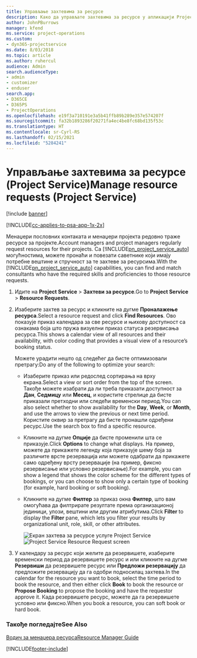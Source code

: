 ```yaml
---
title: Управљање захтевима за ресурсе
description: Како да управљате захтевима за ресурсе у апликацији Project Service
author: JohnPBurrows
manager: kfend
ms.service: project-operations
ms.custom:
- dyn365-projectservice
ms.date: 8/03/2018
ms.topic: article
ms.author: ruhercul
audience: Admin
search.audienceType:
- admin
- customizer
- enduser
search.app:
- D365CE
- D365PS
- ProjectOperations
ms.openlocfilehash: e19f3a710191e3a5b41ffb89b289e357e574207f
ms.sourcegitcommit: fa32b1893286f20271fa4ec4be8fc68bd135f53c
ms.translationtype: HT
ms.contentlocale: sr-Cyrl-RS
ms.lasthandoff: 02/15/2021
ms.locfileid: "5284241"
---
```

# <a name="manage-resource-requests-project-service"></a><span data-ttu-id="ddf38-103">Управљање захтевима за ресурсе (Project Service)</span><span class="sxs-lookup"><span data-stu-id="ddf38-103">Manage resource requests (Project Service)</span></span>

[!include [banner](../includes/psa-now-project-operations.md)]

[!INCLUDE[cc-applies-to-psa-app-1x-2x](../includes/cc-applies-to-psa-app-1x-2x.md)]

<span data-ttu-id="ddf38-104">Менаџери пословних контаката и менаџери пројекта редовно траже ресурсе за пројекте.</span><span class="sxs-lookup"><span data-stu-id="ddf38-104">Account managers and project managers regularly request resources for their projects.</span></span> <span data-ttu-id="ddf38-105">Са [!INCLUDE[pn_project_service_auto](../includes/pn-project-service-auto.md)] могућностима, можете пронаћи и повезати саветнике који имају потребне вештине и стручност за те захтеве за ресурсима.</span><span class="sxs-lookup"><span data-stu-id="ddf38-105">With the [!INCLUDE[pn_project_service_auto](../includes/pn-project-service-auto.md)] capabilities, you can find and match consultants who have the required skills and proficiencies to those resource requests.</span></span>  
  
1. <span data-ttu-id="ddf38-106">Идите на **Project Service** > **Захтеви за ресурсе**.</span><span class="sxs-lookup"><span data-stu-id="ddf38-106">Go to **Project Service** > **Resource Requests**.</span></span>  
  
2. <span data-ttu-id="ddf38-107">Изаберите захтев за ресурс и кликните на дугме **Проналажење ресурса**.</span><span class="sxs-lookup"><span data-stu-id="ddf38-107">Select a resource request and click **Find Resources**.</span></span> <span data-ttu-id="ddf38-108">Ово показује приказ календара за све ресурсе и њихову доступност са ознакама боја што пружа визуелни приказ статуса резервисања ресурса.</span><span class="sxs-lookup"><span data-stu-id="ddf38-108">This shows a calendar view of all resources and their availability, with color coding that provides a visual view of a resource’s booking status.</span></span>  
  
    <span data-ttu-id="ddf38-109">Можете урадити нешто од следећег да бисте оптимизовали претрагу:</span><span class="sxs-lookup"><span data-stu-id="ddf38-109">Do any of the following to optimize your search:</span></span>  
  
   -   <span data-ttu-id="ddf38-110">Изаберите приказ или редослед сортирања на врху екрана.</span><span class="sxs-lookup"><span data-stu-id="ddf38-110">Select a view or sort order from the top of the screen.</span></span> <span data-ttu-id="ddf38-111">Такође можете изабрати да ли треба приказати доступност за **Дан**, **Седмицу** или **Месец**, и користите стрелице да бисте приказали претходни или следећи временски период.</span><span class="sxs-lookup"><span data-stu-id="ddf38-111">You can also select whether to show availability for the **Day**, **Week**, or **Month**, and use the arrows to view the previous or next time period.</span></span> <span data-ttu-id="ddf38-112">Користите оквир за претрагу да бисте пронашли одређени ресурс.</span><span class="sxs-lookup"><span data-stu-id="ddf38-112">Use the search box to find a specific resource.</span></span>  
  
   -   <span data-ttu-id="ddf38-113">Кликните на дугме **Опције** да бисте променили шта се приказује.</span><span class="sxs-lookup"><span data-stu-id="ddf38-113">Click **Options** to change what displays.</span></span> <span data-ttu-id="ddf38-114">На пример, можете да прикажете легенду која приказује шему боја за различите врсте резервација или можете одабрати да прикажете само одређену врсту резервације (на пример, фиксно резервисање или условно резервисање).</span><span class="sxs-lookup"><span data-stu-id="ddf38-114">For example, you can show a legend that shows the color scheme for the different types of bookings, or you can choose to show only a certain type of booking (for example, hard booking or soft booking).</span></span>  
  
   -   <span data-ttu-id="ddf38-115">Кликните на дугме **Филтер** за приказ окна **Филтер**, што вам омогућава да филтрирате резултате према организационој јединици, улози, вештини или другим атрибутима.</span><span class="sxs-lookup"><span data-stu-id="ddf38-115">Click **Filter** to display the **Filter** pane, which lets you filter your results by organizational unit, role, skill, or other attributes.</span></span>  
  
       <span data-ttu-id="ddf38-116">![Екран захтева за ресурсе услуге Project Service](../psa/media/project-service-resource-request-screen.png "Екран захтева за ресурсе услуге Project Service")</span><span class="sxs-lookup"><span data-stu-id="ddf38-116">![Project Service Resource Request screen](../psa/media/project-service-resource-request-screen.png "Project Service Resource Request screen")</span></span>  
  
3. <span data-ttu-id="ddf38-117">У календару за ресурс који желите да резервишете, изаберите временски период да резервишете ресурс и или кликните на дугме **Резервиши** да резервишете ресурс или **Предложи резервацију** да предложите резервацију да га одобри подносилац захтева.</span><span class="sxs-lookup"><span data-stu-id="ddf38-117">In the calendar for the resource you want to book, select the time period to book the resource, and then either click **Book** to book the resource or **Propose Booking** to propose the booking and have the requestor approve it.</span></span> <span data-ttu-id="ddf38-118">Када резервишете ресурс, можете да га резервишете условно или фиксно.</span><span class="sxs-lookup"><span data-stu-id="ddf38-118">When you book a resource, you can soft book or hard book.</span></span>  
  
### <a name="see-also"></a><span data-ttu-id="ddf38-119">Такође погледајте</span><span class="sxs-lookup"><span data-stu-id="ddf38-119">See Also</span></span>  
 [<span data-ttu-id="ddf38-120">Водич за менаџера ресурса</span><span class="sxs-lookup"><span data-stu-id="ddf38-120">Resource Manager Guide</span></span>](../psa/resource-manager-guide.md)


[!INCLUDE[footer-include](../includes/footer-banner.md)]